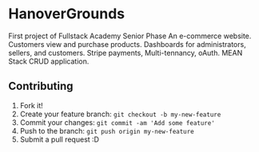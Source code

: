 # HanoverGrounds
First project of Fullstack Academy Senior Phase
An e-commerce website.
Customers view and purchase products.
Dashboards for administrators, sellers, and customers.
Stripe payments, Multi-tennancy, oAuth.
MEAN Stack CRUD application.

## Contributing
1. Fork it!
2. Create your feature branch: `git checkout -b my-new-feature`
3. Commit your changes: `git commit -am 'Add some feature'`
4. Push to the branch: `git push origin my-new-feature`
5. Submit a pull request :D

